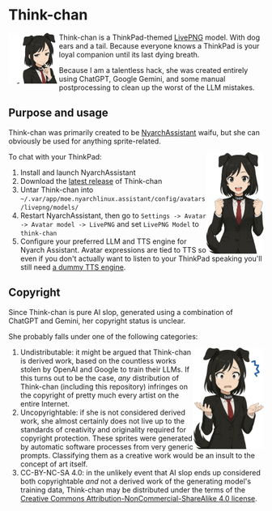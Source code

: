 # Think-chan
<div style="float: left; max-height: 100px; overflow: hidden;">
<img style="height: 160px;" src="src/assets/suit/smug/0/0.png">
</div>

Think-chan is a ThinkPad-themed [LivePNG](https://pypi.org/project/livepng/) model.
With dog ears and a tail. Because everyone knows a ThinkPad is your loyal companion until its last dying breath.

Because I am a talentless hack, she was created entirely using ChatGPT, Google Gemini, and some
manual postprocessing to clean up the worst of the LLM mistakes.


## Purpose and usage
Think-chan was primarily created to be [NyarchAssistant](https://github.com/NyarchLinux/NyarchAssistant) waifu,
but she can obviously be used for anything sprite-related.

<img style="float: right; height: 200px;" src="src/assets/suit/enthusiastic/0/0.png">
To chat with your ThinkPad:

1. Install and launch NyarchAssistant
2. Download the [latest release](https://github.com/nyancient/think-chan/releases) of Think-chan
3. Untar Think-chan into `~/.var/app/moe.nyarchlinux.assistant/config/avatars/livepng/models/`
4. Restart NyarchAssistant, then go to `Settings -> Avatar -> Avatar model -> LivePNG`
    and set `LivePNG Model` to `think-chan`
5. Configure your preferred LLM and TTS engine for Nyarch Assistant. Avatar expressions are tied to TTS so even if
    you don't actually want to listen to your ThinkPad speaking you'll still need [a dummy TTS engine](dont-speak.py).


## Copyright
Since Think-chan is pure AI slop, generated using a combination of ChatGPT and Gemini, her copyright status is unclear.

She probably falls under one of the following categories:

<img style="float: right; height: 200px;" src="src/assets/suit/confused/1/0.png">

1. Undistributable: it might be argued that Think-chan is derived work, based on the countless works stolen by OpenAI
    and Google to train their LLMs. If this turns out to be the case, _any_ distribution of Think-chan (including
    this repository) infringes on the copyright of pretty much every artist on the entire Internet.
2. Uncopyrightable: if she is not considered derived work, she almost certainly does not live up to the standards of
    creativity and originality required for copyright protection. These sprites were generated by automatic software
    processes from very generic prompts. Classifying them as a creative work would be an insult to
    the concept of art itself.
3. CC-BY-NC-SA 4.0: in the unlikely event that AI slop
    ends up considered both copyrightable _and_ not a derived work of the generating model's training data, Think-chan
    may be distributed under the terms of the
    [Creative Commons Attribution-NonCommercial-ShareAlike 4.0 license](https://creativecommons.org/licenses/by-nc-sa/4.0/).
